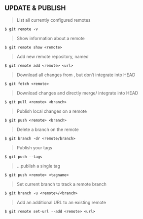 UPDATE & PUBLISH
----------------

> List all currently configured remotes

    $ git remote -v

> Show information about a remote

    $ git remote show <remote>

> Add new remote repository, named

    $ git remote add <remote> <url>

> Download all changes from , but don‘t integrate into HEAD

    $ git fetch <remote>

> Download changes and directly merge/ integrate into HEAD

    $ git pull <remote> <branch>

> Publish local changes on a remote

    $ git push <remote> <branch>

> Delete a branch on the remote

    $ git branch -dr <remote/branch>

> Publish your tags

    $ git push --tags

> ...publish a single tag

    $ git push <remote> <tagname>

> Set current branch to track a remote branch

    $ git branch -u <remote>/<branch>

> Add an additional URL to an existing remote

    $ git remote set-url --add <remote> <url>
